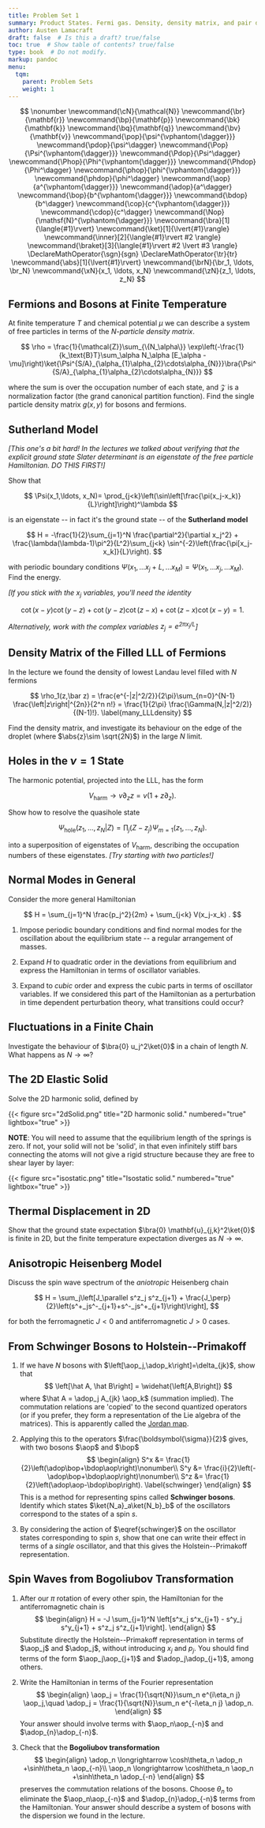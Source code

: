 ```yaml
---
title: Problem Set 1
summary: Product States. Fermi gas. Density, density matrix, and pair distribution.
author: Austen Lamacraft
draft: false  # Is this a draft? true/false
toc: true  # Show table of contents? true/false
type: book  # Do not modify.
markup: pandoc
menu:
  tqm:
    parent: Problem Sets
    weight: 1
---
```


$$
\nonumber
\newcommand{\cN}{\mathcal{N}}
\newcommand{\br}{\mathbf{r}}
\newcommand{\bp}{\mathbf{p}}
\newcommand{\bk}{\mathbf{k}}
\newcommand{\bq}{\mathbf{q}}
\newcommand{\bv}{\mathbf{v}}
\newcommand{\pop}{\psi^{\vphantom{\dagger}}}
\newcommand{\pdop}{\psi^\dagger}
\newcommand{\Pop}{\Psi^{\vphantom{\dagger}}}
\newcommand{\Pdop}{\Psi^\dagger}
\newcommand{\Phop}{\Phi^{\vphantom{\dagger}}}
\newcommand{\Phdop}{\Phi^\dagger}
\newcommand{\phop}{\phi^{\vphantom{\dagger}}}
\newcommand{\phdop}{\phi^\dagger}
\newcommand{\aop}{a^{\vphantom{\dagger}}}
\newcommand{\adop}{a^\dagger}
\newcommand{\bop}{b^{\vphantom{\dagger}}}
\newcommand{\bdop}{b^\dagger}
\newcommand{\cop}{c^{\vphantom{\dagger}}}
\newcommand{\cdop}{c^\dagger}
\newcommand{\Nop}{\mathsf{N}^{\vphantom{\dagger}}}
\newcommand{\bra}[1]{\langle{#1}\rvert}
\newcommand{\ket}[1]{\lvert{#1}\rangle}
\newcommand{\inner}[2]{\langle{#1}\rvert #2 \rangle}
\newcommand{\braket}[3]{\langle{#1}\rvert #2 \lvert #3 \rangle}
\DeclareMathOperator{\sgn}{sgn}
\DeclareMathOperator{\tr}{tr}
\newcommand{\abs}[1]{\lvert{#1}\rvert}
\newcommand{\brN}{\br_1, \ldots, \br_N}
\newcommand{\xN}{x_1, \ldots, x_N}
\newcommand{\zN}{z_1, \ldots, z_N}
$$


## Fermions and Bosons at Finite Temperature

At finite temperature $T$ and chemical potential $\mu$ we can describe a system of free particles in terms of the _$N$-particle density matrix_.

$$
\rho = \frac{1}{\mathcal{Z}}\sum_{\{N_\alpha\}} \exp\left(-\frac{1}{k_\text{B}T}\sum_\alpha N_\alpha [E_\alpha -\mu]\right)\ket{\Psi^{S/A}_{\alpha_{1}\alpha_{2}\cdots\alpha_{N}}}\bra{\Psi^{S/A}_{\alpha_{1}\alpha_{2}\cdots\alpha_{N}}}
$$

where the sum is over the occupation number of each state, and $\mathcal{Z}$ is a normalization factor (the grand canonical partition function). Find the single particle density matrix $g(x,y)$ for bosons and fermions.

## Sutherland Model

_[This one's a bit hard! In the lectures we talked about verifying that the explicit ground state Slater determinant is an eigenstate of the free particle Hamiltonian. DO THIS FIRST!]_

Show that

$$
\Psi(x_1,\ldots, x_N)= \prod_{j<k}\left(\sin\left[\frac{\pi(x_j-x_k)}{L}\right]\right)^\lambda
$$

is an eigenstate -- in fact it's the ground state -- of the __Sutherland model__

$$
H = -\frac{1}{2}\sum_{j=1}^N \frac{\partial^2}{\partial x_j^2} + \frac{\lambda(\lambda-1)\pi^2}{L^2}\sum_{j<k}
\sin^{-2}\left(\frac{\pi[x_j-x_k]}{L}\right).
$$

with periodic boundary conditions $\Psi(x_1,\ldots x_j+L,\ldots x_M)=\Psi(x_1,\ldots x_j,\ldots x_M)$. Find the energy.

_[If you stick with the $x_j$ variables, you'll need the identity_

$$
  \label{2nd_quant_cotident}
\cot(x-y)\cot(y-z)+\cot(y-z)\cot(z-x)+\cot(z-x)\cot(x-y)=1.	\nonumber
$$

_Alternatively, work with the complex variables $z_j=e^{2\pi x_j/L}$]_

## Density Matrix of the Filled LLL of Fermions

In the lecture we found the density of lowest Landau level filled with $N$ fermions

$$
\rho_1(z,\bar z) = \frac{e^{-|z|^2/2}}{2\pi}\sum_{n=0}^{N-1} \frac{\left|z\right|^{2n}}{2^n n!} = \frac{1}{2\pi} \frac{\Gamma(N,|z|^2/2)}{(N-1)!}.
\label{many_LLLdensity}
$$

Find the density matrix, and investigate its behaviour on the edge of the droplet (where $\abs{z}\sim \sqrt{2N}$) in the large $N$ limit.

## Holes in the $\nu=1$ State

The harmonic potential, projected into the LLL, has the form

$$
V_\text{harm}\longrightarrow v\partial_z z =  v\left(1+z \partial_z\right).
\label{many_HarmonicProject}
$$

Show how to resolve the quasihole state

$$
\Psi_\text{hole}(z_1,\ldots, z_N|Z) = \prod_j (Z-z_j)\Psi_{m=1}(z_1,\ldots, z_N).
$$

into a superposition of eigenstates of $V_\text{harm}$, describing the occupation numbers of these eigenstates. _[Try starting with two particles!]_


## Normal Modes in General

Consider the more general Hamiltonian

$$
H = \sum_{j=1}^N \frac{p_j^2}{2m} + \sum_{j<k} V(x_j-x_k) .
$$

1. Impose periodic boundary conditions and find normal modes for the oscillation about the equilibrium state -- a regular arrangement of masses.

2. Expand $H$ to quadratic order in the deviations from equilibrium and express the Hamiltonian in terms of oscillator variables.

3. Expand to _cubic_ order and express the cubic parts in terms of oscillator variables. If we considered this part of the Hamiltonian as a perturbation in time dependent perturbation theory, what transitions could occur?


## Fluctuations in a Finite Chain

Investigate the behaviour of $\bra{0} u_j^2\ket{0}$ in a chain of length $N$. What happens as $N\to\infty$?

## The 2D Elastic Solid

Solve the 2D harmonic solid, defined by

{{< figure src="2dSolid.png" title="2D harmonic solid." numbered="true" lightbox="true" >}}

__NOTE__: You will need to assume that the equilibrium length of the springs is zero. If not, your solid will not be 'solid', in that even infinitely stiff bars connecting the atoms will not give a rigid structure because they are free to shear layer by layer:

{{< figure src="isostatic.png" title="Isostatic solid." numbered="true" lightbox="true" >}}

## Thermal Displacement in 2D

Show that the ground state expectation $\bra{0} \mathbf{u}_{j,k}^2\ket{0}$ is finite in 2D, but the finite temperature expectation diverges as $N\to\infty$.

## Anisotropic Heisenberg Model

Discuss the spin wave spectrum of the _aniotropic_ Heisenberg chain

$$
H = \sum_j\left[J_\parallel s^z_j s^z_{j+1} + \frac{J_\perp}{2}\left(s^+_js^-_{j+1}+s^-_js^+_{j+1}\right)\right],
$$

for both the ferromagnetic $J<0$ and antiferromagnetic $J>0$ cases.

## From Schwinger Bosons to Holstein--Primakoff

1. If we have $N$ bosons with $\left[\aop_j,\adop_k\right]=\delta_{jk}$, show that
  $$
  \left[\hat A, \hat B\right] = \widehat{\left[A,B\right]}
  $$
  where $\hat A = \adop_j A_{jk} \aop_k$ (summation implied). The commutation relations are 'copied' to the second quantized operators (or if you prefer, they form a representation of the Lie algebra of the matrices). This is apparently called the [Jordan map](https://en.wikipedia.org/wiki/Jordan_map).

2. Applying this to the operators $\frac{\boldsymbol{\sigma}}{2}$ gives, with two bosons $\aop$ and $\bop$
  $$
  \begin{align}
  S^x &= \frac{1}{2}\left(\adop\bop+\bdop\aop\right)\nonumber\\
  S^y &= \frac{i}{2}\left(-\adop\bop+\bdop\aop\right)\nonumber\\
  S^z &= \frac{1}{2}\left(\adop\aop-\bdop\bop\right).
  \label{schwinger}
  \end{align}
  $$
  This is a method for representing spins called __Schwinger bosons__. Identify which states $\ket{N_a}_a\ket{N_b}_b$ of the oscillators correspond to the states of a spin $s$.

3. By considering the action of $\eqref{schwinger}$ on the oscillator states corresponding to spin $s$, show that one can write their effect in terms of a _single_ oscillator, and that this gives the Holstein--Primakoff representation.

## Spin Waves from Bogoliubov Transformation

1. After our $\pi$ rotation of every other spin, the Hamiltonian for the antiferromagnetic chain is
  $$
  \begin{align}
  H = -J \sum_{j=1}^N \left[s^x_j s^x_{j+1} - s^y_j s^y_{j+1} + s^z_j s^z_{j+1}\right].
  \end{align}
  $$
  Substitute directly the Holstein--Primakoff representation in terms of $\aop_j$ and $\adop_j$, without introducing $x_j$ and $p_j$. You should find terms of the form $\aop_j\aop_{j+1}$ and $\adop_j\adop_{j+1}$, among others.

2. Write the Hamiltonian in terms of the Fourier representation
  $$
  \begin{align}
  \aop_j = \frac{1}{\sqrt{N}}\sum_n e^{i\eta_n j} \aop_j,\quad \adop_j = \frac{1}{\sqrt{N}}\sum_n e^{-i\eta_n j} \adop_n.
  \end{align}
  $$
  Your answer should involve terms with $\aop_n\aop_{-n}$ and $\adop_{n}\adop_{-n}$.

3. Check that the __Bogoliubov transformation__
  $$
  \begin{align}
  \adop_n \longrightarrow \cosh\theta_n \adop_n +\sinh\theta_n \aop_{-n}\\
  \aop_n \longrightarrow \cosh\theta_n \aop_n +\sinh\theta_n \adop_{-n}
  \end{align}
  $$
  preserves the commutation relations of the bosons. Choose $\theta_n$ to eliminate the $\aop_n\aop_{-n}$ and $\adop_{n}\adop_{-n}$ terms from the Hamiltonian. Your answer should describe a system of bosons with the dispersion we found in the lecture.
